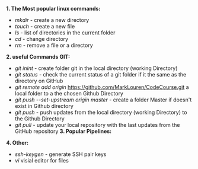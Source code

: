 **1. The Most popular linux commands:**
* _mkdir_ - create a new directory
* _touch_ - create a new file
* _ls_ - list of directories in the current folder
* _cd_ - change directory
* _rm_ - remove a file or a directory

**2. useful Commands GIT:**
* _git inint_ - create folder git in the local directory (working Directory)
* _git status_ - check the current status of a git folder if it the same as the directory on GitHub
* _git remote add origin_ https://github.com/MarkLouren/CodeCourse.git  a local folder to a the chosen Github Directory
* _git push --set-upstream origin master_   - create a folder Master if doesn't exist in Github directory
* _git push_  - push updates from the local directory (working Directory) to the Github Directory
* _git pull_ - update your local repository with the last updates from the GitHub repository
**3. Popular Pipelines:**

**4. Other:**
* _ssh-keygen_ - generate SSH pair keys
* _vi_ visial editor for files
